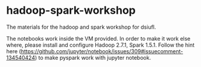 # hadoop-spark-workshop
The materials for the hadoop and spark workshop for dsiufl.

The notebooks work inside the VM provided. In order to make it work else where, please install and configure Hadoop 2.7.1, Spark 1.5.1. Follow the hint here (https://github.com/jupyter/notebook/issues/309#issuecomment-134540424) to make pyspark work with jupyter notebook.
